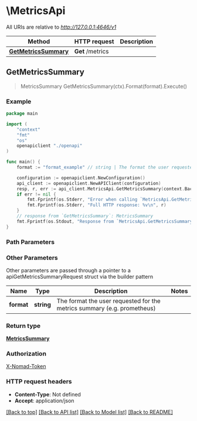 # \MetricsApi

All URIs are relative to *http://127.0.0.1:4646/v1*

Method | HTTP request | Description
------------- | ------------- | -------------
[**GetMetricsSummary**](MetricsApi.md#GetMetricsSummary) | **Get** /metrics | 



## GetMetricsSummary

> MetricsSummary GetMetricsSummary(ctx).Format(format).Execute()



### Example

```go
package main

import (
    "context"
    "fmt"
    "os"
    openapiclient "./openapi"
)

func main() {
    format := "format_example" // string | The format the user requested for the metrics summary (e.g. prometheus) (optional)

    configuration := openapiclient.NewConfiguration()
    api_client := openapiclient.NewAPIClient(configuration)
    resp, r, err := api_client.MetricsApi.GetMetricsSummary(context.Background()).Format(format).Execute()
    if err != nil {
        fmt.Fprintf(os.Stderr, "Error when calling `MetricsApi.GetMetricsSummary``: %v\n", err)
        fmt.Fprintf(os.Stderr, "Full HTTP response: %v\n", r)
    }
    // response from `GetMetricsSummary`: MetricsSummary
    fmt.Fprintf(os.Stdout, "Response from `MetricsApi.GetMetricsSummary`: %v\n", resp)
}
```

### Path Parameters



### Other Parameters

Other parameters are passed through a pointer to a apiGetMetricsSummaryRequest struct via the builder pattern


Name | Type | Description  | Notes
------------- | ------------- | ------------- | -------------
 **format** | **string** | The format the user requested for the metrics summary (e.g. prometheus) | 

### Return type

[**MetricsSummary**](MetricsSummary.md)

### Authorization

[X-Nomad-Token](../README.md#X-Nomad-Token)

### HTTP request headers

- **Content-Type**: Not defined
- **Accept**: application/json

[[Back to top]](#) [[Back to API list]](../README.md#documentation-for-api-endpoints)
[[Back to Model list]](../README.md#documentation-for-models)
[[Back to README]](../README.md)

